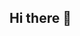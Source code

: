 ## Hi there 👋

<!--
**mercedes918/mercedes918** is a ✨ _special_ ✨ repository because its `README.md` (this file) appears on your GitHub profile.
I’m currently learning ... TO CREATE A WEBPAGE





